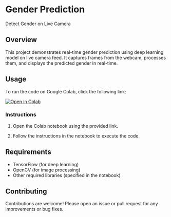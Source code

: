 # Gender Prediction

Detect Gender on Live Camera

## Overview

This project demonstrates real-time gender prediction using deep learning model on live camera feed. It captures frames from the webcam, processes them, and displays the predicted gender in real-time.

## Usage

To run the code on Google Colab, click the following link:

[![Open in Colab](https://colab.research.google.com/assets/colab-badge.svg)](https://colab.research.google.com/drive/1KICsOTG3IxYUHNjSsLBMpOjDOV6VcZlw?usp=sharing)

### Instructions

1. Open the Colab notebook using the provided link.

2. Follow the instructions in the notebook to execute the code.

## Requirements

- TensorFlow (for deep learning)
- OpenCV (for image processing)
- Other required libraries (specified in the notebook)

## Contributing

Contributions are welcome! Please open an issue or pull request for any improvements or bug fixes.

